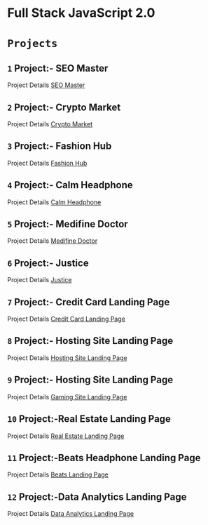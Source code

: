 # **Full Stack JavaScript 2.0**
 # **`Projects`**
## **`1`** Project:- SEO Master
Project Details [SEO Master](https://github.com/Ran-Veer/FSJS-2.0/tree/main/Project-1-SEO%20Master)
## **`2`** Project:- Crypto Market
Project Details [Crypto Market](https://github.com/Ran-Veer/FSJS-2.0/tree/main/Project-2-Crypto%20Market)
## **`3`** Project:- Fashion Hub
Project Details [Fashion Hub](https://github.com/Ran-Veer/FSJS-2.0/tree/main/Project-3-Fashion%20Hub)
## **`4`** Project:- Calm Headphone
Project Details [Calm Headphone](https://github.com/Ran-Veer/FSJS-2.0/tree/main/Project-4-Calm%20Headphone)
## **`5`** Project:- Medifine Doctor
Project Details [Medifine Doctor](https://github.com/Ran-Veer/FSJS-2.0/tree/main/Project-5-Medifine(Doctor))
## **`6`** Project:- Justice
Project Details [Justice](https://github.com/Ran-Veer/FSJS-2.0/tree/main/Project-6-Justice)
## **`7`** Project:- Credit Card Landing Page
Project Details [Credit Card Landing Page](https://github.com/Ran-Veer/FSJS-2.0/tree/main/Project-7-Credit%20Card%20Landing%20Page)
## **`8`** Project:- Hosting Site Landing Page
Project Details [Hosting Site Landing Page](https://github.com/Ran-Veer/FSJS-2.0/tree/main/Project-8-Hosting%20site%20Landing%20Page)
## **`9`** Project:- Hosting Site Landing Page
Project Details [Gaming Site Landing Page](https://github.com/Ran-Veer/FSJS-2.0/tree/main/Project-9-Gaming%20Landing%20Page)
## **`10`** Project:-Real Estate Landing Page
Project Details [Real Estate Landing Page](https://github.com/Ran-Veer/FSJS-2.0/tree/main/Project-10-Real%20Estate%20Landing%20Page)
## **`11`** Project:-Beats Headphone Landing Page
Project Details [Beats Landing Page](https://github.com/Ran-Veer/FSJS-2.0/tree/main/Project-11-Beats(Headphone)%20Landing%20Page)
## **`12`** Project:-Data Analytics Landing Page
Project Details [Data Analytics Landing Page](https://github.com/Ran-Veer/FSJS-2.0/tree/main/Project-12-Data%20Analytics%20Landing%20Page)